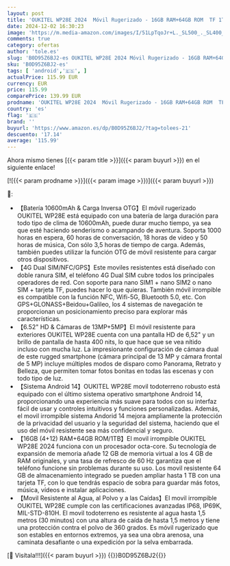 ```yaml
---
layout: post
title: 'OUKITEL WP28E 2024  Móvil Rugerizado - 16GB RAM+64GB ROM  TF 1TB  Teléfono Movil Resistente Android 14 10600mAh  Movil Indestructible 6.52 HD Pulgadas  Cámara 13MP+ 5MP  4G Dual SIM/OTG/GPS/NFC  Negro'
date: 2024-12-02 16:30:23
image: 'https://m.media-amazon.com/images/I/51LpTqoJr+L._SL500_._SL400_.jpg'
comments: true
category: ofertas
author: 'tole.es'
slug: 'B0D95Z6BJ2-es OUKITEL WP28E 2024 Móvil Rugerizado - 16GB RAM+64GB ROM TF...'
sku: 'B0D95Z6BJ2-es'
tags: [ 'android','🇪🇸', ]
actualPrice: 115.99 EUR
currency: EUR
price: 115.99
comparePrice: 139.99 EUR
prodname: 'OUKITEL WP28E 2024  Móvil Rugerizado - 16GB RAM+64GB ROM  TF 1TB  Teléfono Movil Resistente Android 14 10600mAh  Movil Indestructible 6.52 HD Pulgadas  Cámara 13MP+ 5MP  4G Dual SIM/OTG/GPS/NFC  Negro'
country: 'es'
flag: '🇪🇸'
brand: ''
buyurl: 'https://www.amazon.es/dp/B0D95Z6BJ2/?tag=tolees-21'
descuento: '17.14'
average: '115.99'
---
```


Ahora mismo tienes [{{< param title >}}]({{< param buyurl >}}) en el siguiente enlace!

[![{{< param prodname >}}]({{< param image >}})]({{< param buyurl >}})

🔎:

- 【Batería 10600mAh & Carga Inversa OTG】El móvil rugerizado OUKITEL WP28E está equipado con una batería de larga duración para todo tipo de clima de 10600mAh, puede durar mucho tiempo, ya sea que esté haciendo senderismo o acampando de aventura. Soporta 1000 horas en espera, 60 horas de conversación, 18 horas de video y 50 horas de música, Con sólo 3,5 horas de tiempo de carga. Además, también puedes utilizar la función OTG de móvil resistente para cargar otros dispositivos.
- 【4G Dual SIM/NFC/GPS】Este moviles resistentes está diseñado con doble ranura SIM, el teléfono 4G Dual SIM cubre todos los principales operadores de red. Con soporte para nano SIM1 + nano SIM2 o nano SIM + tarjeta TF, puedes hacer lo que quieras. También móvil irrompible es compatible con la función NFC, Wifi-5G, Bluetooth 5.0, etc. Con GPS+GLONASS+Beidou+Galileo, los 4 sistemas de navegación te proporcionan un posicionamiento preciso para explorar más características.
- 【6.52" HD & Cámaras de 13MP+5MP】El móvil resistente para exteriores OUKITEL WP28E cuenta con una pantalla HD de 6,52" y un brillo de pantalla de hasta 400 nits, lo que hace que se vea nítido incluso con mucha luz. La impresionante configuración de cámara dual de este rugged smartphone (cámara principal de 13 MP y cámara frontal de 5 MP) incluye múltiples modos de disparo como Panorama, Retrato y Belleza, que permiten tomar fotos bonitas en todas las escenas y con todo tipo de luz.
- 【Sistema Android 14】OUKITEL WP28E movil todoterreno robusto está equipado con el último sistema operativo smartphone Android 14, proporcionando una experiencia más suave para todos con su interfaz fácil de usar y controles intuitivos y funciones personalizadas. Además, el movil irrompible sistema Andorid 14 mejora ampliamente la protección de la privacidad del usuario y la seguridad del sistema, haciendo que el uso del móvil resistente sea más confidencial y seguro.
- 【16GB (4+12) RAM+64GB ROM/1TB】El movil irrompible OUKITEL WP28E 2024 funciona con un procesador octa-core. Su tecnología de expansión de memoria añade 12 GB de memoria virtual a los 4 GB de RAM originales, y una tasa de refresco de 60 Hz garantiza que el teléfono funcione sin problemas durante su uso. Los movil resistente 64 GB de almacenamiento integrado se pueden ampliar hasta 1 TB con una tarjeta TF, con lo que tendrás espacio de sobra para guardar más fotos, música, vídeos e instalar aplicaciones.
- 【Movil Resistente al Agua, al Polvo y a las Caídas】El movil irrompible OUKITEL WP28E cumple con las certificaciones avanzadas IP68, IP69K, MIL-STD-810H. El movil todoterreno es resistente al agua hasta 1,5 metros (30 minutos) con una altura de caída de hasta 1,5 metros y tiene una protección contra el polvo de 360 grados. Es móvil rugerizado que son estables en entornos extremos, ya sea una obra arenosa, una caminata desafiante o una expedición por la selva embarrada.

[🛒 Visítala!!!]({{< param buyurl >}})
{{<world>}}B0D95Z6BJ2{{</world>}}
